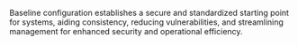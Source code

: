 Baseline configuration establishes a secure and standardized starting point for systems, aiding consistency, reducing vulnerabilities, and streamlining management for enhanced security and operational efficiency.